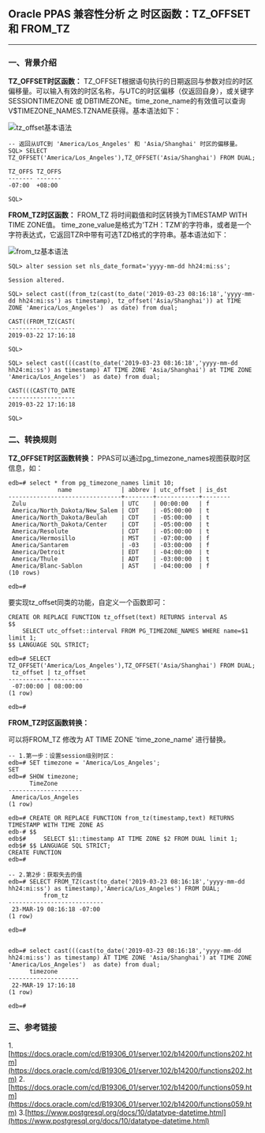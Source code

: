 ## Oracle PPAS 兼容性分析 之 时区函数：TZ_OFFSET 和 FROM_TZ
---

### 一、背景介绍

**TZ_OFFSET时区函数：** TZ_OFFSET根据语句执行的日期返回与参数对应的时区偏移量。可以输入有效的时区名称，与UTC的时区偏移（仅返回自身），或关键字 SESSIONTIMEZONE 或 DBTIMEZONE。time_zone_name的有效值可以查询V$TIMEZONE_NAMES.TZNAME获得。基本语法如下：

![tz_offset基本语法](https://docs.oracle.com/cd/B19306_01/server.102/b14200/img/tz_offset.gif)

```
-- 返回从UTC到 'America/Los_Angeles' 和 'Asia/Shanghai' 时区的偏移量。
SQL> SELECT TZ_OFFSET('America/Los_Angeles'),TZ_OFFSET('Asia/Shanghai') FROM DUAL;

TZ_OFFS TZ_OFFS
------- -------
-07:00  +08:00

SQL> 
```


**FROM_TZ时区函数：** FROM_TZ 将时间戳值和时区转换为TIMESTAMP WITH TIME ZONE值。 time_zone_value是格式为'TZH：TZM'的字符串，或者是一个字符表达式，它返回TZR中带有可选TZD格式的字符串。基本语法如下：

![from_tz基本语法](https://docs.oracle.com/cd/B19306_01/server.102/b14200/img/from_tz.gif)

```
SQL> alter session set nls_date_format='yyyy-mm-dd hh24:mi:ss';

Session altered.

SQL> select cast((from_tz(cast(to_date('2019-03-23 08:16:18','yyyy-mm-dd hh24:mi:ss') as timestamp), tz_offset('Asia/Shanghai')) at TIME ZONE 'America/Los_Angeles')  as date) from dual;

CAST((FROM_TZ(CAST(
-------------------
2019-03-22 17:16:18

SQL> 

SQL> select cast(((cast(to_date('2019-03-23 08:16:18','yyyy-mm-dd hh24:mi:ss') as timestamp) AT TIME ZONE 'Asia/Shanghai') at TIME ZONE 'America/Los_Angeles')  as date) from dual;

CAST(((CAST(TO_DATE
-------------------
2019-03-22 17:16:18

SQL> 

```


### 二、转换规则
**TZ_OFFSET时区函数转换：** PPAS可以通过pg_timezone_names视图获取时区信息，如：
```
edb=# select * from pg_timezone_names limit 10;
              name              | abbrev | utc_offset | is_dst 
--------------------------------+--------+------------+--------
 Zulu                           | UTC    | 00:00:00   | f
 America/North_Dakota/New_Salem | CDT    | -05:00:00  | t
 America/North_Dakota/Beulah    | CDT    | -05:00:00  | t
 America/North_Dakota/Center    | CDT    | -05:00:00  | t
 America/Resolute               | CDT    | -05:00:00  | t
 America/Hermosillo             | MST    | -07:00:00  | f
 America/Santarem               | -03    | -03:00:00  | f
 America/Detroit                | EDT    | -04:00:00  | t
 America/Thule                  | ADT    | -03:00:00  | t
 America/Blanc-Sablon           | AST    | -04:00:00  | f
(10 rows)

edb=# 
```
要实现tz_offset同类的功能，自定义一个函数即可：
```
CREATE OR REPLACE FUNCTION tz_offset(text) RETURNS interval AS
$$
	SELECT utc_offset::interval FROM PG_TIMEZONE_NAMES WHERE name=$1 limit 1;
$$ LANGUAGE SQL STRICT;

edb=# SELECT TZ_OFFSET('America/Los_Angeles'),TZ_OFFSET('Asia/Shanghai') FROM DUAL;
 tz_offset | tz_offset 
-----------+-----------
 -07:00:00 | 08:00:00
(1 row)

edb=# 
```

**FROM_TZ时区函数转换：** 

可以将FROM_TZ 修改为 AT TIME ZONE 'time_zone_name' 进行替换。

```
-- 1.第一步：设置session级别时区：
edb=# SET timezone = 'America/Los_Angeles';
SET
edb=# SHOW timezone;                       
      TimeZone       
---------------------
 America/Los_Angeles
(1 row)

edb=# CREATE OR REPLACE FUNCTION from_tz(timestamp,text) RETURNS TIMESTAMP WITH TIME ZONE AS
edb-# $$
edb$#     SELECT $1::timestamp AT TIME ZONE $2 FROM DUAL limit 1;
edb$# $$ LANGUAGE SQL STRICT;
CREATE FUNCTION
edb=# 

-- 2.第2步：获取失去的值
edb=# SELECT FROM_TZ(cast(to_date('2019-03-23 08:16:18','yyyy-mm-dd hh24:mi:ss') as timestamp),'America/Los_Angeles') FROM DUAL;
          from_tz          
---------------------------
 23-MAR-19 08:16:18 -07:00
(1 row)

edb=# 


edb=# select cast(((cast(to_date('2019-03-23 08:16:18','yyyy-mm-dd hh24:mi:ss') as timestamp) AT TIME ZONE 'Asia/Shanghai') at TIME ZONE 'America/Los_Angeles')  as date) from dual;
      timezone      
--------------------
 22-MAR-19 17:16:18
(1 row)

edb=# 
```

### 三、参考链接
1.[https://docs.oracle.com/cd/B19306_01/server.102/b14200/functions202.htm](https://docs.oracle.com/cd/B19306_01/server.102/b14200/functions202.htm)
2.[https://docs.oracle.com/cd/B19306_01/server.102/b14200/functions059.htm](https://docs.oracle.com/cd/B19306_01/server.102/b14200/functions059.htm)
3.[https://www.postgresql.org/docs/10/datatype-datetime.html](https://www.postgresql.org/docs/10/datatype-datetime.html)
